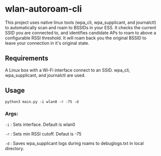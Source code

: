 # wlan-autoroam-cli
This project uses native linux tools (wpa_cli, wpa_supplicant, and journalctl) to automatically scan and roam to BSSIDs in your ESS. It checks the current SSID you are connected to, and identifies candidate APs to roam to above a configurable RSSI threshold. It will roam back you the original BSSID to leave your connection in it's original state.

## Requirements
A Linux box with a Wi-Fi interface connect to an SSID. wpa_cli, wpa_supplicant, and journalctl are used.

## Usage
 `python3 main.py -i wlan0 -r -75 -d`
 
 ### Args:
 
 `-i` : Sets interface. Default is wlan0
 
 `-r` : Sets min RSSI cutoff. Defaut is -75
 
 `-d` : Saves wpa_supplicant logs during roams to debuglogs.txt in local directory. 
